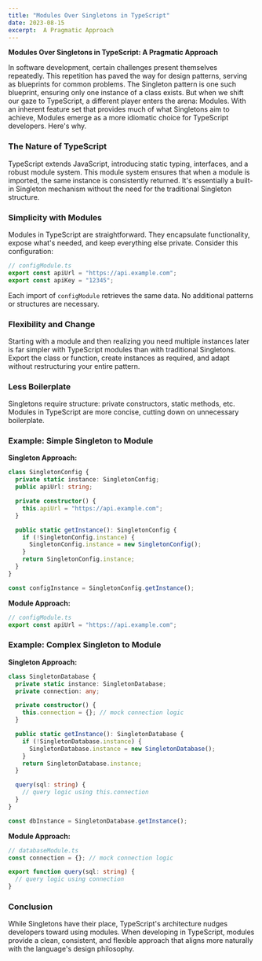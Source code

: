 ```yaml
---
title: "Modules Over Singletons in TypeScript"
date: 2023-08-15
excerpt:  A Pragmatic Approach
---
```


**Modules Over Singletons in TypeScript: A Pragmatic Approach**

In software development, certain challenges present themselves repeatedly. This repetition has paved the way for design patterns, serving as blueprints for common problems. The Singleton pattern is one such blueprint, ensuring only one instance of a class exists. But when we shift our gaze to TypeScript, a different player enters the arena: Modules. With an inherent feature set that provides much of what Singletons aim to achieve, Modules emerge as a more idiomatic choice for TypeScript developers. Here's why.

### The Nature of TypeScript

TypeScript extends JavaScript, introducing static typing, interfaces, and a robust module system. This module system ensures that when a module is imported, the same instance is consistently returned. It's essentially a built-in Singleton mechanism without the need for the traditional Singleton structure.

### Simplicity with Modules

Modules in TypeScript are straightforward. They encapsulate functionality, expose what's needed, and keep everything else private. Consider this configuration:

```typescript
// configModule.ts
export const apiUrl = "https://api.example.com";
export const apiKey = "12345";
```

Each import of `configModule` retrieves the same data. No additional patterns or structures are necessary.

### Flexibility and Change

Starting with a module and then realizing you need multiple instances later is far simpler with TypeScript modules than with traditional Singletons. Export the class or function, create instances as required, and adapt without restructuring your entire pattern.

### Less Boilerplate

Singletons require structure: private constructors, static methods, etc. Modules in TypeScript are more concise, cutting down on unnecessary boilerplate.

### Example: Simple Singleton to Module

**Singleton Approach:**

```typescript
class SingletonConfig {
  private static instance: SingletonConfig;
  public apiUrl: string;

  private constructor() {
    this.apiUrl = "https://api.example.com";
  }

  public static getInstance(): SingletonConfig {
    if (!SingletonConfig.instance) {
      SingletonConfig.instance = new SingletonConfig();
    }
    return SingletonConfig.instance;
  }
}

const configInstance = SingletonConfig.getInstance();
```

**Module Approach:**

```typescript
// configModule.ts
export const apiUrl = "https://api.example.com";
```

### Example: Complex Singleton to Module

**Singleton Approach:**

```typescript
class SingletonDatabase {
  private static instance: SingletonDatabase;
  private connection: any;

  private constructor() {
    this.connection = {}; // mock connection logic
  }

  public static getInstance(): SingletonDatabase {
    if (!SingletonDatabase.instance) {
      SingletonDatabase.instance = new SingletonDatabase();
    }
    return SingletonDatabase.instance;
  }

  query(sql: string) {
    // query logic using this.connection
  }
}

const dbInstance = SingletonDatabase.getInstance();
```

**Module Approach:**

```typescript
// databaseModule.ts
const connection = {}; // mock connection logic

export function query(sql: string) {
  // query logic using connection
}
```

### Conclusion

While Singletons have their place, TypeScript's architecture nudges developers toward using modules. When developing in TypeScript, modules provide a clean, consistent, and flexible approach that aligns more naturally with the language's design philosophy.